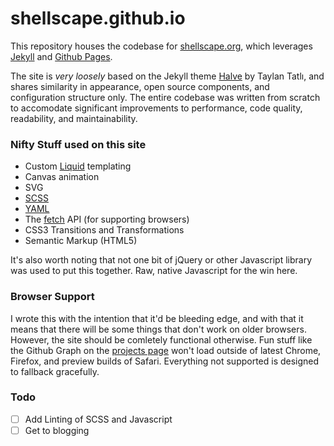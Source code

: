 shellscape.github.io
===

This repository houses the codebase for [shellscape.org](http://shellscape.org), which leverages [Jekyll](https://jekyllrb.com) and [Github Pages](https://pages.github.com/).

The site is _very loosely_ based on the Jekyll theme [Halve](https://github.com/TaylanTatli/Halve) by Taylan Tatlı, and shares similarity in appearance, open source components, and configuration structure only. The entire codebase was written from scratch to accomodate significant improvements to performance, code quality, readability, and maintainability.

### Nifty Stuff used on this site
- Custom [Liquid](https://shopify.github.io/liquid/) templating
- Canvas animation
- SVG
- [SCSS](http://sass-lang.com/)
- [YAML](http://yaml.org/)
- The [fetch](https://developer.mozilla.org/en-US/docs/Web/API/Fetch_API) API (for supporting browsers)
- CSS3 Transitions and Transformations
- Semantic Markup (HTML5)

It's also worth noting that not one bit of jQuery or other Javascript library was used to put this together. Raw, native Javascript for the win here.

### Browser Support

I wrote this with the intention that it'd be bleeding edge, and with that it means that there will be some things that don't work on older browsers. However, the site should be comletely functional otherwise. Fun stuff like the Github Graph on the [projects page](http://shellscape.org/projects) won't load outside of latest Chrome, Firefox, and preview builds of Safari. Everything not supported is designed to fallback gracefully.

### Todo
- [ ] Add Linting of SCSS and Javascript  
- [ ] Get to blogging
